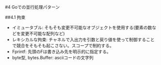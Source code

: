 #4 Goでの並行処理パターン

##4.1 拘束
- イミュータブル: そもそも変更不可能なオブジェクトを使用する(要素の数などを変更不可能な配列など)
- レキシカルな拘束: チャネルで入出力を引数と戻り値を使って制御することで競合をそもそも起こさない。スコープで制約する。
- Fprintf: 先頭のFは書き込み先を明示的に指定する。
- byte型, bytes.Buffer: asciiコードの文字列